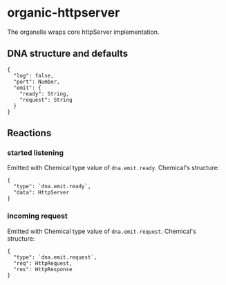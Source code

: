 # organic-httpserver

The organelle wraps core httpServer implementation.

## DNA structure and defaults

    {
      "log": false,
      "port": Number,
      "emit": {
        "ready": String,
        "request": String
      }
    }


## Reactions

### started listening

Emitted with Chemical type value of `dna.emit.ready`.
Chemical's structure:

    {
      "type": `dna.emit.ready`,
      "data": HttpServer
    }

### incoming request

Emitted with Chemical type value of `dna.emit.request`.
Chemical's structure:

    {
      "type": `dna.emit.request`,
      "req": HttpRequest,
      "res": HttpResponse
    }
